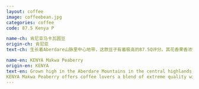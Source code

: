 ```yaml
---
layout: coffee
image: coffeebean.jpg
categories: coffee
code: 87.5 Kenya P

name-ch: 肯尼亚马卡瓦圆豆
origin-ch: 肯尼亚
text-ch: 生长着Aberdare山脉里中心地带，这款豆子有着极高的87.5Q评分。其花香果香浓郁，口味甘甜，不苦的口味和清爽干净的后味绝对是一款享受级的好咖啡。

name-en: KENYA Makwa Peaberry
origin-en: KENYA
text-en: Grown high in the Aberdare Mountains in the central highlands of Kenya
KENYA Makwa Peaberry offers coffee lovers a blend of extreme quality with a Q Score of 87.5.  The aroma is floral and has a sweet spice, black currant flavour with hints of lemon and a juicy clean finish to the taste.
---
```


